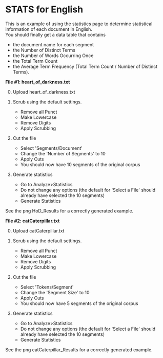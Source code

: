 # STATS for English

This is an example of using the statistics page to determine statistical
information of each document in English.  
You should finally get a data table that contains 
- the document name for each segment
- the Number of Distinct Terms
- the Number of Words Occurring Once
- the Total Term Count
- the Average Term Frequency (Total Term Count / Number of Distinct Terms). 


**File #1: heart_of_darkness.txt**

0. Upload heart_of_darkness.txt

1. Scrub using the default settings.

	- Remove all Punct
	- Make Lowercase
	- Remove Digits
	- Apply Scrubbing
2. Cut the file

	- Select 'Segments/Document'
	- Change the 'Number of Segments' to 10
	- Apply Cuts 
	- You should now have 10 segments of the original corpus
3. Generate statistics

	- Go to Analyze>Statistics
	- Do not change any options (the default for 'Select a File' should already have selected the 10 segments)
	- Generate Statistics

See the png HoD_Results for a correctly generated example.



**File #2: catCaterpillar.txt**

0. Upload catCaterpillar.txt

1. Scrub using the default settings.

	- Remove all Punct
	- Make Lowercase
	- Remove Digits
	- Apply Scrubbing
2. Cut the file

	- Select 'Tokens/Segment'
	- Change the 'Segment Size' to 10
	- Apply Cuts 
	- You should now have 5 segments of the original corpus
3. Generate statistics

	- Go to Analyze>Statistics
	- Do not change any options (the default for 'Select a File' should already have selected the 10 segments)
	- Generate Statistics

See the png catCaterpillar_Results for a correctly generated example.